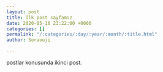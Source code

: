 ```yaml
---
layout: post
title: İlk post sayfamız
date: 2020-05-16 23:22:00 +0000
categories: []
permalink: "/:categories/:day/:year/:month/:title.html"
author: Soraouji

---
```

postlar konusunda ikinci post.